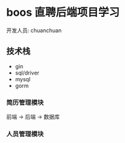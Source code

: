 # boos 直聘后端项目学习

开发人员: chuanchuan

## 技术栈

- gin
- sql/driver
- mysql
- gorm


### 简历管理模块

前端 -> 后端 -> 数据库

### 人员管理模块

